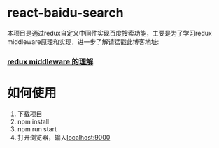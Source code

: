 # react-baidu-search
本项目是通过redux自定义中间件实现百度搜索功能，主要是为了学习redux middleware原理和实现，进一步了解请猛戳此博客地址:

### [redux middleware 的理解](http://www.cnblogs.com/canfoo/p/6119446.html)

# 如何使用
1. 下载项目
2. npm install
3. npm run start
4. 打开浏览器，输入[localhost:9000](localhost:9000)


